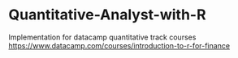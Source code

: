 # Quantitative-Analyst-with-R
Implementation for datacamp quantitative track courses 
https://www.datacamp.com/courses/introduction-to-r-for-finance
